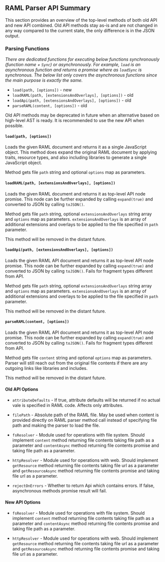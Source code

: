 ## RAML Parser API Summary

This section provides an overview of the top-level methods of both old API and new API combined. Old API methods stay as-is and are not changed in any way compared to the current state, the only difference is in the JSON output.

### Parsing Functions

_There are dedicated functions for executing below functions synchronously (function name + `Sync`) or asynchronously. For example, `load` is an asynchronous function and returns a promise where as `loadSync` is synchronous. The below list only covers the asynchronous functions since the main purpose is exactly the same._

- `load(path, [options])` - new
- `loadRAML(path, [extensionsAndOverlays], [options])` - old
- `loadApi(path, [extensionsAndOverlays], [options])` - old
- `parseRAML(content, [options])` - old

Old API methods may be deprecated in future when an alternative based on high-level AST is ready. It is recommended to use the new API when possible.

#### `load(path, [options])`

Loads the given RAML document and returns it as a single JavaScript object. This method does expand the original RAML document by applying traits, resource types, and also including libraries to generate a single JavaScript object.

Method gets file `path` string and optional `options` map as parameters.

#### `loadRAML(path, [extensionsAndOverlays], [options])`

Loads the given RAML document and returns it as top-level API node promise. This node can be further expanded by calling `expand(true)` and converted to JSON by calling `toJSON()`.

Method gets file `path` string, optional `extensionsAndOverlays` string array and `options` map as parameters. `extensionsAndOverlays` is an array of additional extensions and overlays to be applied to the file specified in `path` parameter.

This method will be removed in the distant future.

#### `loadApi(path, [extensionsAndOverlays], [options])`

Loads the given RAML API document and returns it as top-level API node promise. This node can be further expanded by calling `expand(true)` and converted to JSON by calling `toJSON()`. Fails for fragment types different from API.

Method gets file `path` string, optional `extensionsAndOverlays` string array and `options` map as parameters. `extensionsAndOverlays` is an array of additional extensions and overlays to be applied to the file specified in `path` parameter.

This method will be removed in the distant future.

#### `parseRAML(content, [options])`

Loads the given RAML API document and returns it as top-level API node promise. This node can be further expanded by calling `expand(true)` and converted to JSON by calling `toJSON()`. Fails for fragment types different from API.

Method gets file `content` string and optional `options` map as parameters. Parser will still reach out from the original file contents if there are any outgoing links like libraries and includes.

This method will be removed in the distant future.

#### Old API Options

* `attributeDefaults` - If true, attribute defaults will be returned if no actual vale is specified in RAML code. Affects only attributes.

* `filePath` - Absolute path of the RAML file. May be used when content is provided directly on RAML parser method call instead of specifying file path and making the parser to load the file.

* `fsResolver` - Module used for operations with file system. Should implement `content` method returning file contents taking file path as a parameter and `contentAsync` method returning file contents promise and taking file path as a parameter.

* `httpResolver` - Module used for operations with web. Should implement `getResource` method returning file contents taking file url as a parameter and `getResourceAsync` method returning file contents promise and taking file url as a parameter.

* `rejectOnErrors` - Whether to return Api which contains errors. If false, asynchronous methods promise result will fail.


#### New API Options

* `fsResolver` - Module used for operations with file system. Should implement `content` method returning file contents taking file path as a parameter and `contentAsync` method returning file contents promise and taking file path as a parameter.

* `httpResolver` - Module used for operations with web. Should implement `getResource` method returning file contents taking file url as a parameter and `getResourceAsync` method returning file contents promise and taking file url as a parameter.
